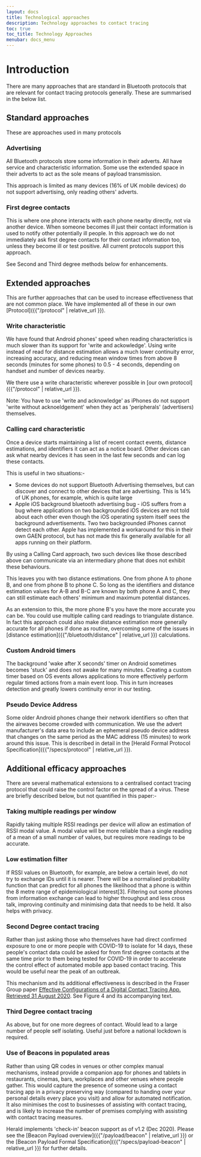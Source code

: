 ```yaml
---
layout: docs
title: Technological approaches
description: Technology approaches to contact tracing
toc: true
toc_title: Technology Approaches
menubar: docs_menu
---
```


# Introduction

There are many approaches that are standard in Bluetooth protocols that are relevant for
contact tracing protocols generally. These are summarised in the below list.

## Standard approaches

These are approaches used in many protocols

### Advertising

All Bluetooth protocols store some information in their adverts. All have service and
characteristic information. Some use the extended space in their adverts to act as the sole
means of payload transmission.

This approach is limited as many devices (16% of UK mobile devices) do not support
advertising, only reading others' adverts.

### First degree contacts

This is where one phone interacts with each phone nearby directly, not via another device.
When someone becomes ill just their contact information is used to notify other potentially
ill people. In this approach we do not immediately ask first degree contacts for their
contact information too, unless they become ill or test positive. All current protocols
support this approach.

See Second and Third degree methods below for enhancements.

## Extended approaches

This are further approaches that can be used to increase effectiveness that are not common place.
 We have implemented all of these in our own [Protocol]({{"/protocol" | relative_url }}).

### Write characteristic

We have found that Android phones' speed when reading characteristics is much slower than its
support for 'write and ackowledge'. Using write instead of read for distance estimation allows
a much lower continuity error, increasing accuracy, and reducing mean window times from above 8
 seconds (minutes for some phones) to 0.5 - 4 seconds, depending on handset and number of
 devices nearby.

We there use a write characteristic wherever possible in [our own protocol]({{"/protocol" | relative_url }}).

Note: You have to use 'write and acknowledge' as iPhones do not support 'write without
acknoeldgement' when they act as 'peripherals' (advertisers) themselves.

### Calling card characteristic

Once a device starts maintaining a list of recent contact events, distance estimations, and identifiers
it can act as a notice board. Other devices can ask what nearby devices it has seen in the last few
seconds and can log these contacts.

This is useful in two situations:-
- Some devices do not support Bluetooth Advertising themselves, but can discover and connect to
other devices that are advertising. This is 14% of UK phones, for example, which is quite large
- Apple iOS background bluetooth advertising bug - iOS suffers from a bug where applications on
two backgrounded iOS devices are not told about each other even though the iOS operating system
itself sees the background advertisements. Two two backgrounded iPhones cannot detect each other.
Apple has implemented a workaround for this in their own GAEN protocol, but has not made this
fix generally available for all apps running on their platform.

By using a Calling Card approach, two such devices like those described above can communicate
via an intermediary phone that does not exhibit these behaviours.

This leaves you with two distance estimations. One from phone A to phone B, and one from
phone B to phone C. So long as the identifiers and distance estimation values for A-B and B-C
are known by both phone A and C, they can still estimate each others' minimum and maximum potential
distances.

As an extension to this, the more phone B's you have the more accurate you can be. You could use
multiple calling card readings to triangulate distance. In fact this approach could also make
distance estimation more generally accurate for all phones if done as routine, overcoming
some of the issues in [distance estimation]({{"/bluetooth/distance" | relative_url }}) calculations.

### Custom Android timers

The background 'wake after X seconds' timer on Android sometimes becomes 'stuck' and does
not awake for many minutes. Creating a custom timer based on OS events allows applications
to more effectively perform regular timed actions from a main event loop. This in turn
increases detection and greatly lowers continuity error in our testing.

### Pseudo Device Address

Some older Android phones change their network identifiers so often that the airwaves become
crowded with communication. We use the advert manufacturer's data area to include an
ephemeral pseudo device address that changes on the same period as the MAC address (15 minutes) to work
around this issue. This is described in detail in the
[Herald Formal Protocol Specification]({{"/specs/protocol" | relative_url }}).

## Additional efficacy approaches

There are several mathematical extensions to a centralised contact tracing protocol that
could raise the control factor on the spread of a virus. These are briefly described below,
but not quantified in this paper:-

### Taking multiple readings per window

Rapidly taking multiple RSSI readings per device will allow an estimation of RSSI modal value.
A modal value will be more reliable than a single reading of a mean of a small number of
values, but requires more readings to be accurate.

### Low estimation filter

If RSSI values on Bluetooth, for example, are below a certain level, do not try to exchange
IDs until it is nearer. There will be a normalised probability function that can predict for
all phones the likelihood that a phone is within the 8 metre range of epidemiological
interest[3]. Filtering out some phones from information exchange can lead to higher
throughput and less cross talk, improving continuity and minimising data that needs to be
held. It also helps with privacy.

### Second Degree contact tracing

Rather than just asking those who themselves have had direct confirmed exposure to one or
more people with COVID-19 to isolate for 14 days, these people's contact data could be
asked for from first degree contacts at the same time prior to them being tested for COVID-19
in order to accelerate the control effect of automated mobile app based contact tracing.
This would be useful near the peak of an outbreak.

This mechanism and its additional effectiveness is described in the Fraser Group paper
[Effective Configurations of a Digital Contact Tracing App. Retrieved 31 August 2020](https://github.com/BDI-pathogens/covid-19_instant_tracing/blob/master/Report%20-%20Effective%20Configurations%20of%20a%20Digital%20Contact%20Tracing%20App.pdf).
See Figure 4 and its accompanying text.

### Third Degree contact tracing

As above, but for one more degrees of contact. Would lead to a large number of people self
isolating. Useful just before a national lockdown is required.

### Use of Beacons in populated areas

Rather than using QR codes in venues or other complex manual mechanisms, instead provide a
companion app for phones and tablets in restaurants, cinemas, bars, workplaces and other
venues where people gather. This would capture the presence of someone using a contact tracing
app in a privacy preserving way (compared to handing over your personal details every place
you visit) and allow for automated notification. It also minimises the cost to businesses
of assisting with contact tracing, and is likely to increase the number of premises
complying with assisting with contact tracing measures.

Herald implements 'check-in' beacon support as of v1.2 (Dec 2020). Please see the
[Beacon Payload overview]({{"/payload/beacon" | relative_url }})
or the [Beacon Payload Formal Specification]({{"/specs/payload-beacon" | relative_url }})
for further details.
